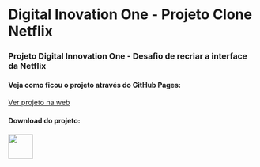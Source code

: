 # Digital Inovation One - Projeto Clone Netflix

### Projeto Digital Innovation One - Desafio de recriar a interface da Netflix
#### Veja como ficou o projeto através do GitHub Pages: <br/>
<a href="https://brunorodsilva.github.io/projeto-anna-bella/">Ver projeto na web</a> </br>

#### Download do projeto: <br/>
<a href="https://github.com/brunorodsilva/dio-projeto-clone-netflix/archive/refs/heads/main.zip"><img src="https://i.imgur.com/lgr58uU.png" width="50px"></a>

